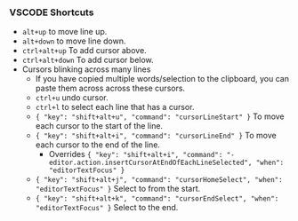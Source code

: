 ### VSCODE Shortcuts

- `alt+up` to move line up.
- `alt+down` to move line down.
- `ctrl+alt+up` To add cursor above.
- `ctrl+alt+down` To add cursor below.
- Cursors blinking across many lines
  - If you have copied multiple words/selection to the clipboard, you can paste them across across these cursors.
  - `ctrl+u` undo cursor.
  - `ctrl+l` to select each line that has a cursor.
  - `{ "key": "shift+alt+u", "command": "cursorLineStart" }` To move each cursor to the start of the line.
  - `{ "key": "shift+alt+i", "command": "cursorLineEnd" }` To move each cursor to the end of the line.
    - Overrides `{ "key": "shift+alt+i", "command": "-editor.action.insertCursorAtEndOfEachLineSelected", "when": "editorTextFocus" }`
  - `{ "key": "shift+alt+j", "command": "cursorHomeSelect", "when": "editorTextFocus" }` Select to from the start.
  - `{ "key": "shift+alt+k", "command": "cursorEndSelect", "when": "editorTextFocus" }` Select to the end.
